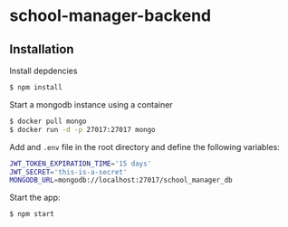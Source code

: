 # school-manager-backend


## Installation

Install depdencies
```bash
$ npm install
```

Start a mongodb instance using a container
```bash
$ docker pull mongo
$ docker run -d -p 27017:27017 mongo
```

Add and `.env` file in the root directory and define the following variables:
```bash
JWT_TOKEN_EXPIRATION_TIME='15 days'
JWT_SECRET='this-is-a-secret'
MONGODB_URL=mongodb://localhost:27017/school_manager_db
```

Start the app:
```bash
$ npm start
```

